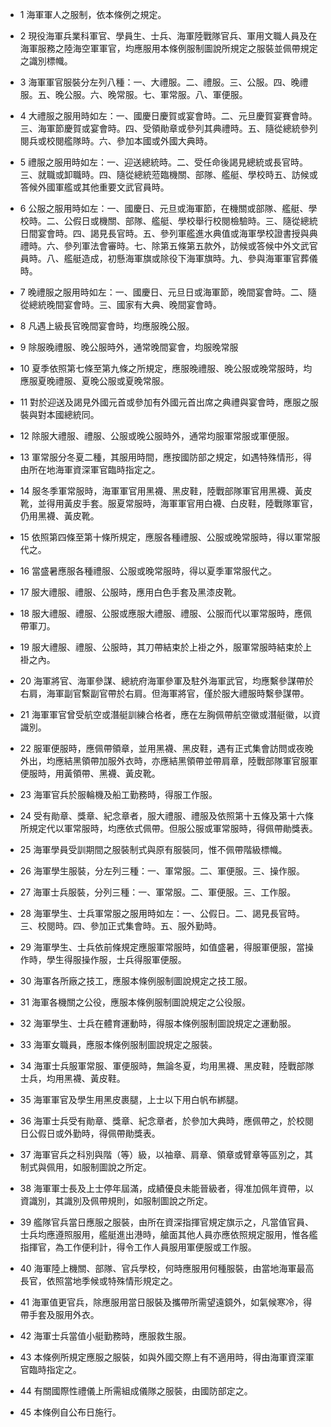 * 1 海軍軍人之服制，依本條例之規定。

* 2 現役海軍兵業科軍官、學員生、士兵、海軍陸戰隊官兵、軍用文職人員及在海軍服務之陸海空軍軍官，均應服用本條例服制圖說所規定之服裝並佩帶規定之識別標幟。

* 3 海軍軍官服裝分左列八種：一、大禮服。二、禮服。三、公服。四、晚禮服。五、晚公服。六、晚常服。七、軍常服。八、軍便服。

* 4 大禮服之服用時如左：一、國慶日慶賀或宴會時。二、元旦慶賀宴賽會時。三、海軍節慶賀或宴會時。四、受領勛章或參列其典禮時。五、隨從總統參列閱兵或校閱艦隊時。六、參加本國或外國大典時。

* 5 禮服之服用時如左：一、迎送總統時。二、受任命後謁見總統或長官時。三、就職或卸職時。四、隨從總統蒞臨機關、部隊、艦艇、學校時五、訪候或答候外國軍艦或其他重要文武官員時。

* 6 公服之服用時如左：一、國慶日、元旦或海軍節，在機關或部隊、艦艇、學校時。二、公假日或機關、部隊、艦艇、學校舉行校閱檢驗時。三、隨從總統日間宴會時。四、謁見長官時。五、參列軍艦進水典值或海軍學校證書授與典禮時。六、參列軍法會審時。七、除第五條第五款外，訪候或答候中外文武官員時。八、艦艇造成，初懸海軍旗或除役下海軍旗時。九、參與海軍軍官葬儀時。

* 7 晚禮服之服用時如左：一、國慶日、元旦日或海軍節，晚間宴會時。二、隨從總統晚間宴會時。三、國家有大典、晚間宴會時。

* 8 凡遇上級長官晚間宴會時，均應服晚公服。

* 9 除服晚禮服、晚公服時外，通常晚間宴會，均服晚常服

* 10 夏季依照第七條至第九條之所規定，應服晚禮服、晚公服或晚常服時，均應服夏晚禮服、夏晚公服或夏晚常服。

* 11 對於迎送及謁見外國元首或參加有外國元首出席之典禮與宴會時，應服之服裝與對本國總統同。

* 12 除服大禮服、禮服、公服或晚公服時外，通常均服軍常服或軍便服。

* 13 軍常服分冬夏二種，其服用時間，應按國防部之規定，如遇特殊情形，得由所在地海軍資深軍官臨時指定之。

* 14 服冬季軍常服時，海軍軍官用黑襪、黑皮鞋，陸戰部隊軍官用黑襪、黃皮靴，並得用黃皮手套。服夏常服時，海軍軍官用白襪、白皮鞋，陸戰隊軍官，仍用黑襪、黃皮靴。

* 15 依照第四條至第十條所規定，應服各種禮服、公服或晚常服時，得以軍常服代之。

* 16 當盛暑應服各種禮服、公服或晚常服時，得以夏季軍常服代之。

* 17 服大禮服、禮服、公服時，應用白色手套及黑漆皮靴。

* 18 服大禮服、禮服、公服或應服大禮服、禮服、公服而代以軍常服時，應佩帶軍刀。

* 19 服大禮服、禮服、公服時，其刀帶結束於上褂之外，服軍常服時結束於上褂之內。

* 20 海軍將官、海軍參謀、總統府海軍參軍及駐外海軍武官，均應繫參謀帶於右肩，海軍副官繫副官帶於右肩。但海軍將官，僅於服大禮服時繫參謀帶。

* 21 海軍軍官曾受航空或潛艇訓練合格者，應在左胸佩帶航空徽或潛艇徽，以資識別。

* 22 服軍便服時，應佩帶領章，並用黑襪、黑皮鞋，遇有正式集會訪問或夜晚外出，均應結黑領帶加服外衣時，亦應結黑領帶並帶肩章，陸戰部隊軍官服軍便服時，用黃領帶、黑襪、黃皮靴。

* 23 海軍官兵於服輪機及船工勤務時，得服工作服。

* 24 受有勛章、獎章、紀念章者，服大禮服、禮服及依照第十五條及第十六條所規定代以軍常服時，均應依式佩帶。但服公服或軍常服時，得佩帶勛獎表。

* 25 海軍學員受訓期間之服裝制式與原有服裝同，惟不佩帶階級標幟。

* 26 海軍學生服裝，分左列三種：一、軍常服。二、軍便服。三、操作服。

* 27 海軍士兵服裝，分列三種：一、軍常服。二、軍便服。三、工作服。

* 28 海軍學生、士兵軍常服之服用時如左：一、公假日。二、謁見長官時。三、校閱時。四、參加正式集會時。五、服外勤時。

* 29 海軍學生、士兵依前條規定應服軍常服時，如值盛暑，得服軍便服，當操作時，學生得服操作服，士兵得服軍便服。

* 30 海軍各所廠之技工，應服本條例服制圖說規定之技工服。

* 31 海軍各機關之公役，應服本條例服制圖說規定之公役服。

* 32 海軍學生、士兵在體育運動時，得服本條例服制圖說規定之運動服。

* 33 海軍女職員，應服本條例服制圖說規定之服裝。

* 34 海軍士兵服軍常服、軍便服時，無論冬夏，均用黑襪、黑皮鞋，陸戰部隊士兵，均用黑襪、黃皮鞋。

* 35 海軍軍官及學生用黑皮裹腿，上士以下用白帆布綁腿。

* 36 海軍士兵受有勛章、獎章、紀念章者，於參加大典時，應佩帶之，於校閱日公假日或外勤時，得佩帶勛獎表。

* 37 海軍官兵之科別與階（等）級，以袖章、肩章、領章或臂章等區別之，其制式與佩用，如服制圖說之所定。

* 38 海軍軍士長及上士停年屆滿，成績優良未能晉級者，得准加佩年資帶，以資識別，其識別及佩帶規則，如服制圖說之所定。

* 39 艦隊官兵當日應服之服裝，由所在資深指揮官規定旗示之，凡當值官員、士兵均應遵照服用，艦艇進出港時，艙面其他人員亦應依照規定服用，惟各艦指揮官，為工作便利計，得令工作人員服用軍便服或工作服。

* 40 海軍陸上機關、部隊、官兵學校，何時應服用何種服裝，由當地海軍最高長官，依照當地季候或特殊情形規定之。

* 41 海軍值更官兵，除應服用當日服裝及攜帶所需望遠鏡外，如氣候寒冷，得帶手套及服用外衣。

* 42 海軍士兵當值小艇勤務時，應服救生服。

* 43 本條例所規定應服之服裝，如與外國交際上有不適用時，得由海軍資深軍官臨時指定之。

* 44 有關國際性禮儀上所需組成儀隊之服裝，由國防部定之。

* 45 本條例自公布日施行。

